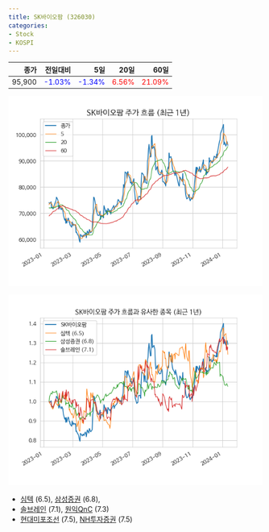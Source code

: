 ```yaml
---
title: SK바이오팜 (326030)
categories:
- Stock
- KOSPI
---
```


|종가|전일대비|5일|20일|60일|
|---:|-------:|--:|---:|---:|
|95,900|<span style="color: blue">-1.03%</span>|<span style="color: blue">-1.34%</span>|<span style="color: red">6.56%</span>|<span style="color: red">21.09%</span>|


<!-- more -->

![326030](/assets/images/stock/326030.png)

![326030](/assets/images/stock/326030_sim.png)

- [심텍](/222800/) (6.5), [삼성증권](/016360/) (6.8),
- [솔브레인](/357780/) (7.1), [원익QnC](/074600/) (7.3)
- [현대미포조선](/010620/) (7.5), [NH투자증권](/005940/) (7.5)
